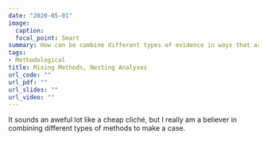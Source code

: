 ```yaml
---
date: "2020-05-01"
image:
  caption: 
  focal_point: Smart
summary: How can be combine different types of evidence in ways that are more than additive?
tags:
- Methodological
title: Mixing Methods, Nesting Analyses
url_code: ""
url_pdf: ""
url_slides: ""
url_video: ""
---
```


It sounds an aweful lot like a cheap cliché, but I really am a believer in combining different types of methods to make a case. 
